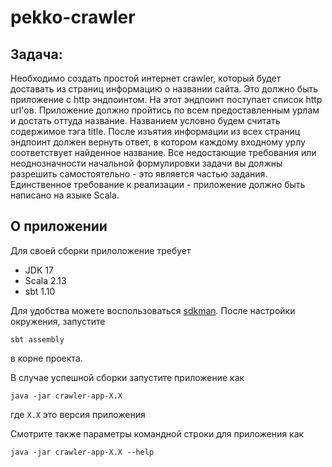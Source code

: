 # pekko-crawler

## Задача: 
Необходимо создать простой интернет crawler, который будет доставать из страниц информацию о названии сайта. 
Это должно быть приложение с http эндпоинтом. На этот эндпоинт поступает список http url'ов. 
Приложение должно пройтись по всем предоставленным урлам и достать оттуда название. 
Названием условно будем считать содержимое тэга title. 
После изъятия информации из всех страниц эндпоинт должен вернуть ответ, в котором каждому входному урлу соответствует найденное название. 
Все недостающие требования или неоднозначности начальной формулировки задачи вы должны разрешить самостоятельно - это является частью задания. 
Единственное требование к реализации - приложение должно быть написано на языке Scala.

## О приложении

Для своей сборки прилоложение требует 

* JDK 17
* Scala 2.13
* sbt 1.10

Для удобства можете воспользоваться [sdkman](https://sdkman.io/).
После настройки окружения, запустите
 ```shell
 sbt assembly
 ``` 
 в корне проекта.

В случае успешной сборки запустите приложение как 
```shell
java -jar crawler-app-X.X
```
где `X.X` это версия приложения

Смотрите также параметры командной строки для приложения как 
```shell
java -jar crawler-app-X.X --help
```

